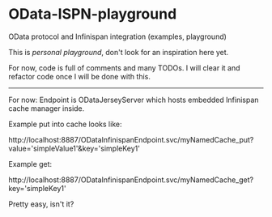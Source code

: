 OData-ISPN-playground
=====================

OData protocol and Infinispan integration (examples, playground)

This is _personal playground_, don't look for an inspiration here yet.

For now, code is full of comments and many TODOs.
I will clear it and refactor code once I will be done with this.

-----------------

For now: Endpoint is ODataJerseyServer which hosts embedded Infinispan cache manager inside.


Example put into cache looks like:

http://localhost:8887/ODataInfinispanEndpoint.svc/myNamedCache_put?value='simpleValue1'&key='simpleKey1'

Example get:

http://localhost:8887/ODataInfinispanEndpoint.svc/myNamedCache_get?key='simpleKey1'

Pretty easy, isn't it?
